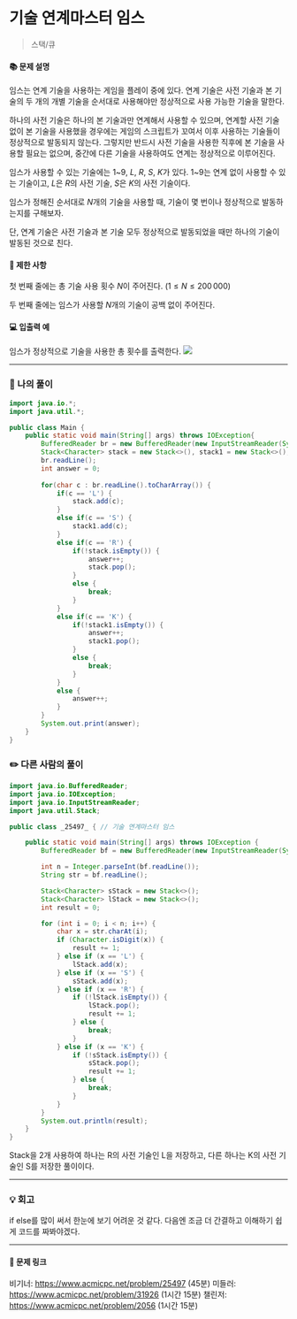 # 기술 연계마스터 임스
>스택/큐

#### 📚 문제 설명
임스는 연계 기술을 사용하는 게임을 플레이 중에 있다. 연계 기술은 사전 기술과 본 기술의 두 개의 개별 기술을 순서대로 사용해야만 정상적으로 사용 가능한 기술을 말한다.

하나의 사전 기술은 하나의 본 기술과만 연계해서 사용할 수 있으며, 연계할 사전 기술 없이 본 기술을 사용했을 경우에는 게임의 스크립트가 꼬여서 이후 사용하는 기술들이 정상적으로 발동되지 않는다. 그렇지만 반드시 사전 기술을 사용한 직후에 본 기술을 사용할 필요는 없으며, 중간에 다른 기술을 사용하여도 연계는 정상적으로 이루어진다.

임스가 사용할 수 있는 기술에는 
$1$~$9$, $L$, $R$, $S$, $K$가 있다. 
$1$~$9$는 연계 없이 사용할 수 있는 기술이고, $L$은 $R$의 사전 기술, $S$은 $K$의 사전 기술이다.

임스가 정해진 순서대로 $N$개의 기술을 사용할 때, 기술이 몇 번이나 정상적으로 발동하는지를 구해보자.

단, 연계 기술은 사전 기술과 본 기술 모두 정상적으로 발동되었을 때만 하나의 기술이 발동된 것으로 친다.
#### 📌 제한 사항 
첫 번째 줄에는 총 기술 사용 횟수 $N$이 주어진다. ($1 \le N \le 200\,000$)

두 번째 줄에는 임스가 사용할 $N$개의 기술이 공백 없이 주어진다.


#### 💻 입출력 예

임스가 정상적으로 기술을 사용한 총 횟수를 출력한다.
![](https://velog.velcdn.com/images/uunew/post/1799ff32-8210-4cfe-818b-7efcef82390e/image.png)





---
### 📝 나의 풀이
```java
import java.io.*;
import java.util.*;

public class Main {
	public static void main(String[] args) throws IOException{
		BufferedReader br = new BufferedReader(new InputStreamReader(System.in));
		Stack<Character> stack = new Stack<>(), stack1 = new Stack<>();
		br.readLine();
		int answer = 0;
        
		for(char c : br.readLine().toCharArray()) {
			if(c == 'L') {
				stack.add(c);
			}
            else if(c == 'S') {
				stack1.add(c);
			}
			else if(c == 'R') {
				if(!stack.isEmpty()) {
					answer++;
					stack.pop();
				}
				else {
					break;
				}
			}
			else if(c == 'K') {
				if(!stack1.isEmpty()) {
					answer++;
					stack1.pop();
				}
				else {
					break;
				}
			}
			else {
				answer++;
			}
		}
		System.out.print(answer);
	}
}
```



### ✏️ 다른 사람의 풀이
```java
import java.io.BufferedReader;
import java.io.IOException;
import java.io.InputStreamReader;
import java.util.Stack;

public class _25497_ { // 기술 연계마스터 임스

	public static void main(String[] args) throws IOException {
		BufferedReader bf = new BufferedReader(new InputStreamReader(System.in));

		int n = Integer.parseInt(bf.readLine());
		String str = bf.readLine();

		Stack<Character> sStack = new Stack<>();
		Stack<Character> lStack = new Stack<>();
		int result = 0;

		for (int i = 0; i < n; i++) {
			char x = str.charAt(i);
			if (Character.isDigit(x)) {
				result += 1;
			} else if (x == 'L') {
				lStack.add(x);
			} else if (x == 'S') {
				sStack.add(x);
			} else if (x == 'R') {
				if (!lStack.isEmpty()) {
					lStack.pop();
					result += 1;
				} else {
					break;
				}
			} else if (x == 'K') {
				if (!sStack.isEmpty()) {
					sStack.pop();
					result += 1;
				} else {
					break;
				}
			}
		}
		System.out.println(result);
	}
}
```
Stack을 2개 사용하여 하나는 R의 사전 기술인 L을 저장하고, 다른 하나는 K의 사전 기술인 S를 저장한 풀이이다.


---
### 💡 회고
if else를 많이 써서 한눈에 보기 어려운 것 같다. 다음엔 조금 더 간결하고 이해하기 쉽게 코드를 짜봐야겠다.



---
#### 🔗 문제 링크
비기너: https://www.acmicpc.net/problem/25497 (45분)
미들러: https://www.acmicpc.net/problem/31926 (1시간 15분)
챌린저: https://www.acmicpc.net/problem/2056 (1시간 15분)
